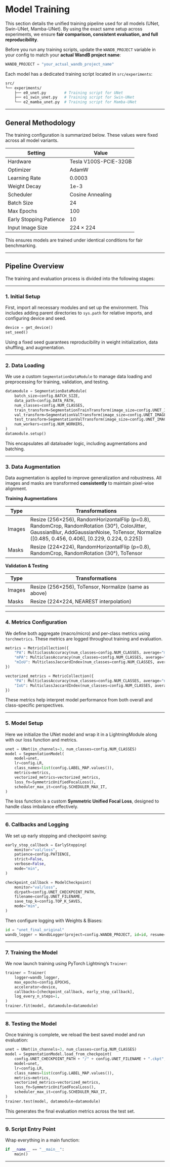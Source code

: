 # Model Training

This section details the unified training pipeline used for all models (UNet, Swin-UNet, Mamba-UNet). By using the exact same setup across experiments, we ensure **fair comparison, consistent evaluation, and full reproducibility**.

Before you run any training scripts, update the `WANDB_PROJECT` variable in your config to match your **actual WandB project name**:

```python
WANDB_PROJECT = "your_actual_wandb_project_name"
```

Each model has a dedicated training script located in `src/experiments`:

```bash
src/  
└── experiments/  
    ├── e0_unet.py        # Training script for UNet  
    ├── e1_swin_unet.py   # Training script for Swin-UNet  
    └── e2_mamba_unet.py  # Training script for Mamba-UNet  
```

---

## General Methodology

The training configuration is summarized below. These values were fixed across all model variants.

| Setting                 | Value                     |
|-------------------------|---------------------------|
| Hardware                | Tesla V100S-PCIE-32GB     |
| Optimizer               | AdamW                     |
| Learning Rate           | 0.0003                    |
| Weight Decay            | 1e-3                      |
| Scheduler               | Cosine Annealing          |
| Batch Size              | 24                        |
| Max Epochs              | 100                       |
| Early Stopping Patience | 10                        |
| Input Image Size        | 224 × 224                 |

This ensures models are trained under identical conditions for fair benchmarking.

---

## Pipeline Overview

The training and evaluation process is divided into the following stages:

---

### 1. Initial Setup

First, import all necessary modules and set up the environment. This includes adding parent directories to `sys.path` for relative imports, and configuring device and seed.

```python
device = get_device()  
set_seed()  
```

Using a fixed seed guarantees reproducibility in weight initialization, data shuffling, and augmentation.

---

### 2. Data Loading

We use a custom `SegmentationDataModule` to manage data loading and preprocessing for training, validation, and testing.

```python
datamodule = SegmentationDataModule(
    batch_size=config.BATCH_SIZE,
    data_path=config.DATA_PATH,
    num_classes=config.NUM_CLASSES,
    train_transform=SegmentationTrainTransform(image_size=config.UNET_IMAGE_SIZE),
    val_transform=SegmentationValTransform(image_size=config.UNET_IMAGE_SIZE),
    test_transform=SegmentationValTransform(image_size=config.UNET_IMAGE_SIZE),
    num_workers=config.NUM_WORKERS,
)
datamodule.setup()
```

This encapsulates all dataloader logic, including augmentations and batching.

---

### 3. Data Augmentation

Data augmentation is applied to improve generalization and robustness. All images and masks are transformed **consistently** to maintain pixel-wise alignment.

**Training Augmentations**

| Type   | Transformations                                                                 |
|--------|----------------------------------------------------------------------------------|
| Images | Resize (256×256), RandomHorizontalFlip (p=0.8), RandomCrop, RandomRotation (30°), ColorJitter, GaussianBlur, AddGaussianNoise, ToTensor, Normalize ([0.485, 0.456, 0.406], [0.229, 0.224, 0.225]) |
| Masks  | Resize (224×224), RandomHorizontalFlip (p=0.8), RandomCrop, RandomRotation (30°), ToTensor |

**Validation & Testing**

| Type   | Transformations                                       |
|--------|--------------------------------------------------------|
| Images | Resize (256×256), ToTensor, Normalize (same as above) |
| Masks  | Resize (224×224, NEAREST interpolation)               |

---

### 4. Metrics Configuration

We define both aggregate (macro/micro) and per-class metrics using `torchmetrics`. These metrics are logged throughout training and evaluation.

```python
metrics = MetricCollection({
    "PA": MulticlassAccuracy(num_classes=config.NUM_CLASSES, average="micro"),
    "mPA": MulticlassAccuracy(num_classes=config.NUM_CLASSES, average="macro"),
    "mIoU": MulticlassJaccardIndex(num_classes=config.NUM_CLASSES, average="macro"),
})

vectorized_metrics = MetricCollection({
    "PA": MulticlassAccuracy(num_classes=config.NUM_CLASSES, average="none"),
    "IoU": MulticlassJaccardIndex(num_classes=config.NUM_CLASSES, average="none"),
})
```

These metrics help interpret model performance from both overall and class-specific perspectives.

---

### 5. Model Setup

Here we initialize the UNet model and wrap it in a LightningModule along with our loss function and metrics.

```python
unet = UNet(in_channels=3, num_classes=config.NUM_CLASSES)
model = SegmentationModel(
    model=unet,
    lr=config.LR,
    class_names=list(config.LABEL_MAP.values()),
    metrics=metrics,
    vectorized_metrics=vectorized_metrics,
    loss_fn=SymmetricUnifiedFocalLoss(),
    scheduler_max_it=config.SCHEDULER_MAX_IT,
)
```

The loss function is a custom **Symmetric Unified Focal Loss**, designed to handle class imbalance effectively.

---

### 6. Callbacks and Logging

We set up early stopping and checkpoint saving:

```python
early_stop_callback = EarlyStopping(
    monitor="val/loss",
    patience=config.PATIENCE,
    strict=False,
    verbose=False,
    mode="min",
)

checkpoint_callback = ModelCheckpoint(
    monitor="val/loss",
    dirpath=config.UNET_CHECKPOINT_PATH,
    filename=config.UNET_FILENAME,
    save_top_k=config.TOP_K_SAVES,
    mode="min",
)
```

Then configure logging with Weights & Biases:

```python
id = "unet_final_original"
wandb_logger = WandbLogger(project=config.WANDB_PROJECT, id=id, resume="allow")
```

---

### 7. Training the Model

We now launch training using PyTorch Lightning’s `Trainer`:

```python
trainer = Trainer(
    logger=wandb_logger,
    max_epochs=config.EPOCHS,
    accelerator=device,
    callbacks=[checkpoint_callback, early_stop_callback],
    log_every_n_steps=1,
)
trainer.fit(model, datamodule=datamodule)
```

---

### 8. Testing the Model

Once training is complete, we reload the best saved model and run evaluation:

```python
unet = UNet(in_channels=3, num_classes=config.NUM_CLASSES)
model = SegmentationModel.load_from_checkpoint(
    config.UNET_CHECKPOINT_PATH + "/" + config.UNET_FILENAME + ".ckpt",
    model=unet,
    lr=config.LR,
    class_names=list(config.LABEL_MAP.values()),
    metrics=metrics,
    vectorized_metrics=vectorized_metrics,
    loss_fn=SymmetricUnifiedFocalLoss(),
    scheduler_max_it=config.SCHEDULER_MAX_IT,
)
trainer.test(model, datamodule=datamodule)
```

This generates the final evaluation metrics across the test set.

---

### 9. Script Entry Point

Wrap everything in a main function:

```python
if __name__ == "__main__":
    main()
```

---
